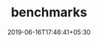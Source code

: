---
title: "benchmarks"
date: 2019-06-16T17:46:41+05:30
type: "organisations"
org_name: "Polymer Project"
repo_desc: "Benchmarks for Polymer project libraries"
repo_link: https://github.com/Polymer/benchmarks


---